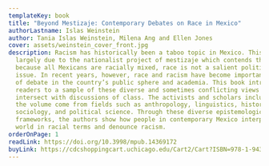 ```yaml
---
templateKey: book
title: "Beyond Mestizaje: Contemporary Debates on Race in Mexico"
authorLastname: Islas Weinstein
author: Tania Islas Weinstein, Milena Ang and Ellen Jones
cover: assets/weinstein_cover_front.jpg
description: Racism has historically been a taboo topic in Mexico. This is
  largely due to the nationalist project of mestizaje which contends that
  because all Mexicans are racially mixed, race is not a salient political
  issue. In recent years, however, race and racism have become important topics
  of debate in the country’s public sphere and academia. This book introduces
  readers to a sample of these diverse and sometimes conflicting views that also
  intersect with discussions of class. The activists and scholars included in
  the volume come from fields such as anthropology, linguistics, history,
  sociology, and political science. Through these diverse epistemological
  frameworks, the authors show how people in contemporary Mexico interpret the
  world in racial terms and denounce racism.
orderOnPage: 1
readLink: https://doi.org/10.3998/mpub.14369172
buyLink: https://cdcshoppingcart.uchicago.edu/Cart2/Cart?ISBN=978-1-943208-67-8&PRESS=amherst
---
```

